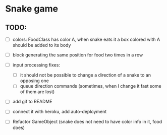 # Snake game

## TODO:
- [ ] colors: FoodClass has color A, 
      when snake eats it a box colored with A should be added to its body
- [ ] block generating the same position for food two times in a row
- [ ] input processing fixes: 
  - [ ] it should not be possible to change a direction of a snake to an opposing one
  - [ ] queue direction commands (sometimes, when I change it fast some of them are lost)
- [ ] add gif to README
- [ ] connect it with heroku, add auto-deployment
- [ ] Refactor GameObject (snake does not need to have color info in it, food does)


